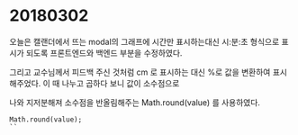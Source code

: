 # 20180302

오늘은 캘랜더에서 뜨는 modal의 그래프에 시간만 표시하는대신 시:분:초 형식으로 표시가 되도록 프론트엔드와 백엔드 부분을 수정하였다.<br>

그리고 교수님께서 피드백 주신 것처럼 cm 로 표시하는 대신 %로 값을 변환하여 표시해주었다. 이 때 나누고 곱하다 보니 값이 소수점으로<br>

나와 지저분해져 소수점을 반올림해주는 Math.round(value) 를 사용하였다.<br>

```
Math.round(value);
``
